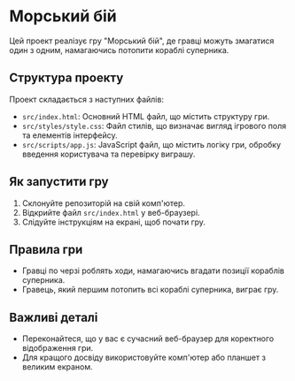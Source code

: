 # Морський бій

Цей проект реалізує гру "Морський бій", де гравці можуть змагатися один з одним, намагаючись потопити кораблі суперника.

## Структура проекту

Проект складається з наступних файлів:

- `src/index.html`: Основний HTML файл, що містить структуру гри.
- `src/styles/style.css`: Файл стилів, що визначає вигляд ігрового поля та елементів інтерфейсу.
- `src/scripts/app.js`: JavaScript файл, що містить логіку гри, обробку введення користувача та перевірку виграшу.

## Як запустити гру

1. Склонуйте репозиторій на свій комп'ютер.
2. Відкрийте файл `src/index.html` у веб-браузері.
3. Слідуйте інструкціям на екрані, щоб почати гру.

## Правила гри

- Гравці по черзі роблять ходи, намагаючись вгадати позиції кораблів суперника.
- Гравець, який першим потопить всі кораблі суперника, виграє гру.

## Важливі деталі

- Переконайтеся, що у вас є сучасний веб-браузер для коректного відображення гри.
- Для кращого досвіду використовуйте комп'ютер або планшет з великим екраном.